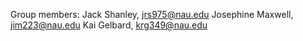 Group members:
	Jack Shanley, jrs975@nau.edu
	Josephine Maxwell, jim223@nau.edu
	Kai Gelbard, krg349@nau.edu
